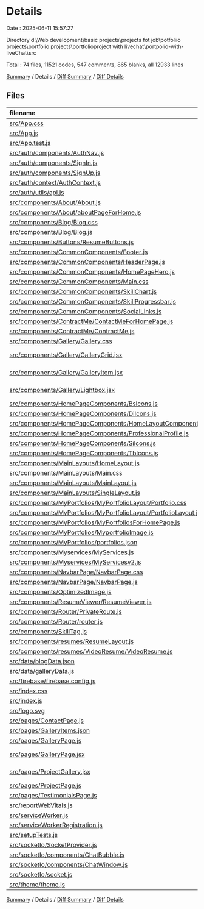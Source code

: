 # Details

Date : 2025-06-11 15:57:27

Directory d:\\Web development\\basic projects\\projects fot job\\potfoliio projects\\portfolio projects\\portfolioproject with livechat\\portpolio-with-liveChat\\src

Total : 74 files,  11521 codes, 547 comments, 865 blanks, all 12933 lines

[Summary](results.md) / Details / [Diff Summary](diff.md) / [Diff Details](diff-details.md)

## Files
| filename | language | code | comment | blank | total |
| :--- | :--- | ---: | ---: | ---: | ---: |
| [src/App.css](/src/App.css) | CSS | 33 | 0 | 6 | 39 |
| [src/App.js](/src/App.js) | JavaScript | 104 | 5 | 16 | 125 |
| [src/App.test.js](/src/App.test.js) | JavaScript | 38 | 2 | 5 | 45 |
| [src/auth/components/AuthNav.js](/src/auth/components/AuthNav.js) | JavaScript | 89 | 0 | 9 | 98 |
| [src/auth/components/SignIn.js](/src/auth/components/SignIn.js) | JavaScript | 149 | 0 | 12 | 161 |
| [src/auth/components/SignUp.js](/src/auth/components/SignUp.js) | JavaScript | 283 | 12 | 23 | 318 |
| [src/auth/context/AuthContext.js](/src/auth/context/AuthContext.js) | JavaScript | 122 | 6 | 12 | 140 |
| [src/auth/utils/api.js](/src/auth/utils/api.js) | JavaScript | 44 | 7 | 11 | 62 |
| [src/components/About/About.js](/src/components/About/About.js) | JavaScript | 885 | 4 | 25 | 914 |
| [src/components/About/aboutPageForHome.js](/src/components/About/aboutPageForHome.js) | JavaScript | 116 | 2 | 14 | 132 |
| [src/components/Blog/Blog.css](/src/components/Blog/Blog.css) | CSS | 35 | 0 | 8 | 43 |
| [src/components/Blog/Blog.js](/src/components/Blog/Blog.js) | JavaScript | 247 | 5 | 23 | 275 |
| [src/components/Buttons/ResumeButtons.js](/src/components/Buttons/ResumeButtons.js) | JavaScript | 91 | 0 | 9 | 100 |
| [src/components/CommonComponents/Footer.js](/src/components/CommonComponents/Footer.js) | JavaScript | 175 | 0 | 14 | 189 |
| [src/components/CommonComponents/HeaderPage.js](/src/components/CommonComponents/HeaderPage.js) | JavaScript | 263 | 0 | 4 | 267 |
| [src/components/CommonComponents/HomePageHero.js](/src/components/CommonComponents/HomePageHero.js) | JavaScript | 104 | 5 | 5 | 114 |
| [src/components/CommonComponents/Main.css](/src/components/CommonComponents/Main.css) | CSS | 144 | 6 | 31 | 181 |
| [src/components/CommonComponents/SkillChart.js](/src/components/CommonComponents/SkillChart.js) | JavaScript | 140 | 0 | 7 | 147 |
| [src/components/CommonComponents/SkillProgressbar.js](/src/components/CommonComponents/SkillProgressbar.js) | JavaScript | 105 | 0 | 7 | 112 |
| [src/components/CommonComponents/SocialLinks.js](/src/components/CommonComponents/SocialLinks.js) | JavaScript | 97 | 0 | 4 | 101 |
| [src/components/ContractMe/ContactMeForHomePage.js](/src/components/ContractMe/ContactMeForHomePage.js) | JavaScript | 98 | 0 | 6 | 104 |
| [src/components/ContractMe/ContractMe.js](/src/components/ContractMe/ContractMe.js) | JavaScript | 107 | 0 | 12 | 119 |
| [src/components/Gallery/Gallery.css](/src/components/Gallery/Gallery.css) | CSS | 149 | 5 | 28 | 182 |
| [src/components/Gallery/GalleryGrid.jsx](/src/components/Gallery/GalleryGrid.jsx) | JavaScript JSX | 32 | 0 | 5 | 37 |
| [src/components/Gallery/GalleryItem.jsx](/src/components/Gallery/GalleryItem.jsx) | JavaScript JSX | 70 | 1 | 4 | 75 |
| [src/components/Gallery/Lightbox.jsx](/src/components/Gallery/Lightbox.jsx) | JavaScript JSX | 88 | 0 | 11 | 99 |
| [src/components/HomePageComponents/BsIcons.js](/src/components/HomePageComponents/BsIcons.js) | JavaScript | 11 | 0 | 4 | 15 |
| [src/components/HomePageComponents/DiIcons.js](/src/components/HomePageComponents/DiIcons.js) | JavaScript | 0 | 0 | 1 | 1 |
| [src/components/HomePageComponents/HomeLayoutComponents.js](/src/components/HomePageComponents/HomeLayoutComponents.js) | JavaScript | 10 | 0 | 4 | 14 |
| [src/components/HomePageComponents/ProfessionalProfile.js](/src/components/HomePageComponents/ProfessionalProfile.js) | JavaScript | 156 | 9 | 11 | 176 |
| [src/components/HomePageComponents/SiIcons.js](/src/components/HomePageComponents/SiIcons.js) | JavaScript | 32 | 0 | 4 | 36 |
| [src/components/HomePageComponents/TbIcons.js](/src/components/HomePageComponents/TbIcons.js) | JavaScript | 10 | 0 | 4 | 14 |
| [src/components/MainLayouts/HomeLayout.js](/src/components/MainLayouts/HomeLayout.js) | JavaScript | 145 | 17 | 18 | 180 |
| [src/components/MainLayouts/Main.css](/src/components/MainLayouts/Main.css) | CSS | 10 | 0 | 0 | 10 |
| [src/components/MainLayouts/MainLayout.js](/src/components/MainLayouts/MainLayout.js) | JavaScript | 34 | 2 | 5 | 41 |
| [src/components/MainLayouts/SingleLayout.js](/src/components/MainLayouts/SingleLayout.js) | JavaScript | 25 | 0 | 5 | 30 |
| [src/components/MyPortfolios/MyPortfolioLayout/Portfolio.css](/src/components/MyPortfolios/MyPortfolioLayout/Portfolio.css) | CSS | 154 | 12 | 35 | 201 |
| [src/components/MyPortfolios/MyPortfolioLayout/PortfolioLayout.js](/src/components/MyPortfolios/MyPortfolioLayout/PortfolioLayout.js) | JavaScript | 760 | 71 | 40 | 871 |
| [src/components/MyPortfolios/MyPortfoliosForHomePage.js](/src/components/MyPortfolios/MyPortfoliosForHomePage.js) | JavaScript | 167 | 9 | 11 | 187 |
| [src/components/MyPortfolios/MyportfolioImage.js](/src/components/MyPortfolios/MyportfolioImage.js) | JavaScript | 178 | 1 | 12 | 191 |
| [src/components/MyPortfolios/portfolios.json](/src/components/MyPortfolios/portfolios.json) | JSON | 267 | 0 | 1 | 268 |
| [src/components/Myservices/MyServices.js](/src/components/Myservices/MyServices.js) | JavaScript | 0 | 207 | 18 | 225 |
| [src/components/Myservices/MyServicesv2.js](/src/components/Myservices/MyServicesv2.js) | JavaScript | 161 | 3 | 8 | 172 |
| [src/components/NavbarPage/NavbarPage.css](/src/components/NavbarPage/NavbarPage.css) | CSS | 89 | 1 | 13 | 103 |
| [src/components/NavbarPage/NavbarPage.js](/src/components/NavbarPage/NavbarPage.js) | JavaScript | 297 | 0 | 12 | 309 |
| [src/components/OptimizedImage.js](/src/components/OptimizedImage.js) | JavaScript | 63 | 0 | 4 | 67 |
| [src/components/ResumeViewer/ResumeViewer.js](/src/components/ResumeViewer/ResumeViewer.js) | JavaScript | 559 | 4 | 15 | 578 |
| [src/components/Router/PrivateRoute.js](/src/components/Router/PrivateRoute.js) | JavaScript | 11 | 1 | 5 | 17 |
| [src/components/Router/router.js](/src/components/Router/router.js) | JavaScript | 159 | 3 | 6 | 168 |
| [src/components/SkillTag.js](/src/components/SkillTag.js) | JavaScript | 16 | 2 | 4 | 22 |
| [src/components/resumes/ResumeLayout.js](/src/components/resumes/ResumeLayout.js) | JavaScript | 0 | 0 | 1 | 1 |
| [src/components/resumes/VideoResume/VideoResume.js](/src/components/resumes/VideoResume/VideoResume.js) | JavaScript | 12 | 0 | 4 | 16 |
| [src/data/blogData.json](/src/data/blogData.json) | JSON | 272 | 0 | 1 | 273 |
| [src/data/galleryData.js](/src/data/galleryData.js) | JavaScript | 223 | 0 | 2 | 225 |
| [src/firebase/firebase.config.js](/src/firebase/firebase.config.js) | JavaScript | 13 | 2 | 5 | 20 |
| [src/index.css](/src/index.css) | CSS | 234 | 29 | 45 | 308 |
| [src/index.js](/src/index.js) | JavaScript | 15 | 2 | 4 | 21 |
| [src/logo.svg](/src/logo.svg) | XML | 1 | 0 | 0 | 1 |
| [src/pages/ContactPage.js](/src/pages/ContactPage.js) | JavaScript | 337 | 1 | 18 | 356 |
| [src/pages/GalleryItems.json](/src/pages/GalleryItems.json) | JSON | 0 | 0 | 1 | 1 |
| [src/pages/GalleryPage.js](/src/pages/GalleryPage.js) | JavaScript | 403 | 0 | 20 | 423 |
| [src/pages/GalleryPage.jsx](/src/pages/GalleryPage.jsx) | JavaScript JSX | 268 | 16 | 30 | 314 |
| [src/pages/ProjectGallery.jsx](/src/pages/ProjectGallery.jsx) | JavaScript JSX | 88 | 7 | 10 | 105 |
| [src/pages/ProjectPage.js](/src/pages/ProjectPage.js) | JavaScript | 187 | 3 | 10 | 200 |
| [src/pages/TestimonialsPage.js](/src/pages/TestimonialsPage.js) | JavaScript | 988 | 11 | 35 | 1,034 |
| [src/reportWebVitals.js](/src/reportWebVitals.js) | JavaScript | 12 | 0 | 2 | 14 |
| [src/serviceWorker.js](/src/serviceWorker.js) | JavaScript | 56 | 6 | 7 | 69 |
| [src/serviceWorkerRegistration.js](/src/serviceWorkerRegistration.js) | JavaScript | 88 | 9 | 8 | 105 |
| [src/setupTests.js](/src/setupTests.js) | JavaScript | 1 | 4 | 1 | 6 |
| [src/socketIo/SocketProvider.js](/src/socketIo/SocketProvider.js) | JavaScript | 233 | 21 | 42 | 296 |
| [src/socketIo/components/ChatBubble.js](/src/socketIo/components/ChatBubble.js) | JavaScript | 62 | 1 | 7 | 70 |
| [src/socketIo/components/ChatWindow.js](/src/socketIo/components/ChatWindow.js) | JavaScript | 813 | 33 | 54 | 900 |
| [src/socketIo/socket.js](/src/socketIo/socket.js) | JavaScript | 16 | 0 | 6 | 22 |
| [src/theme/theme.js](/src/theme/theme.js) | JavaScript | 77 | 0 | 1 | 78 |

[Summary](results.md) / Details / [Diff Summary](diff.md) / [Diff Details](diff-details.md)